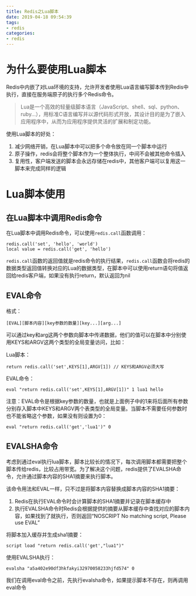 ```yaml
---
title: Redis之Lua脚本
date: 2019-04-18 09:54:39
tags:
- redis
categories:
- redis
---
```


# 为什么要使用Lua脚本

Redis中内嵌了对Lua环境的支持，允许开发者使用Lua语言编写脚本传到Redis中执行，直接在服务端原子的执行多个Redis命令。

>Lua是一个高效的轻量级脚本语言（JavaScript、shell、sql、python、ruby...），用标准C语言编写并以源代码形式开放，其设计目的是为了嵌入应用程序中，从而为应用程序提供灵活的扩展和制定功能。

使用Lua脚本的好处：
1. 减少网络开销，在Lua脚本中可以把多个命令放在同一个脚本中运行
2. 原子操作，redis会将整个脚本作为一个整体执行，中间不会被其他命令插入
3. 复用性，客户端发送的脚本会永远存储在redis中，其他客户端可以复用这一脚本来完成同样的逻辑

# Lua脚本使用

## 在Lua脚本中调用Redis命令

在Lua脚本中调用Redis命令，可以使用`redis.call`函数调用：
```
redis.call('set', 'hello', 'world')
local value = redis.call('get', 'hello')
```
`redis.call`函数的返回值就是redis命令的执行结果，`redis.call`函数会将redis的数据类型返回值转换对应的Lua的数据类型，在脚本中可以使用return语句将值返回给redis客户端，如果没有执行return，默认返回为nil

## EVAL命令

格式：
```
[EVAL][脚本内容][key参数的数量][key...][arg...]
```
可以通过key和arg这两个参数向脚本中传递数据，他们的值可以在脚本中分别使用KEYS和ARGV这两个类型的全局变量访问，比如：

Lua脚本：
```
return redis.call('set',KEYS[1],ARGV[1]) // KEYS和ARGV必须大写
```

EVAL命令：
```
eval "return redis.call('set',KEYS[1],ARGV[1])" 1 lua1 hello
```

注意：EVAL命令是根据key参数的数量，也就是上面例子中的1来将后面所有参数分别存入脚本中KEYS和ARGV两个表类型的全局变量。当脚本不需要任何参数时也不能省略这个参数，如果没有则设置为0：
```
eval "return redis.call('get','lua1')" 0
```

## EVALSHA命令

考虑到通过eval执行lua脚本，脚本比较长的情况下，每次调用脚本都需要把整个脚本传给redis，比较占用带宽。为了解决这个问题，redis提供了EVALSHA命令，允许通过脚本内容的SHA1摘要来执行脚本。

该命令用法和EVAL一样，只不过是将脚本内容替换成脚本内容的SHA1摘要：
1. Redis在执行EVAL命令时会计算脚本的SHA1摘要并记录在脚本缓存中
2. 执行EVALSHA命令时Redis会根据提供的摘要从脚本缓存中查找对应的脚本内容，如果找到了就执行，否则返回“NOSCRIPT No matching script, Please use EVAL”

将脚本加入缓存并生成sha1摘要：
```
script load "return redis.call('get',"lua1")"
```
使用EVALSHA执行：
```
evalsha "a5a402e90df3hkfakyi32970058233hjfd574" 0
```
我们在调用eval命令之前，先执行evalsha命令，如果提示脚本不存在，则再调用eval命令